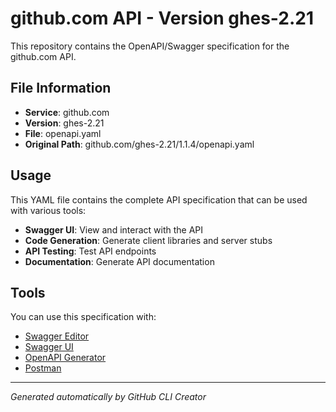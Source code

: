 # github.com API - Version ghes-2.21

This repository contains the OpenAPI/Swagger specification for the github.com API.

## File Information

- **Service**: github.com
- **Version**: ghes-2.21
- **File**: openapi.yaml
- **Original Path**: github.com/ghes-2.21/1.1.4/openapi.yaml

## Usage

This YAML file contains the complete API specification that can be used with various tools:

- **Swagger UI**: View and interact with the API
- **Code Generation**: Generate client libraries and server stubs
- **API Testing**: Test API endpoints
- **Documentation**: Generate API documentation

## Tools

You can use this specification with:

- [Swagger Editor](https://editor.swagger.io/)
- [Swagger UI](https://swagger.io/tools/swagger-ui/)
- [OpenAPI Generator](https://openapi-generator.tech/)
- [Postman](https://www.postman.com/)

---

*Generated automatically by GitHub CLI Creator*
